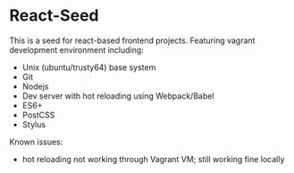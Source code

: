 # React-Seed

This is a seed for react-based frontend projects.
Featuring vagrant development environment including:
* Unix (ubuntu/trusty64) base system
* Git
* Nodejs
* Dev server with hot reloading using Webpack/Babel
* ES6+
* PostCSS
* Stylus

Known issues:
* hot reloading not working through Vagrant VM; still working fine locally
